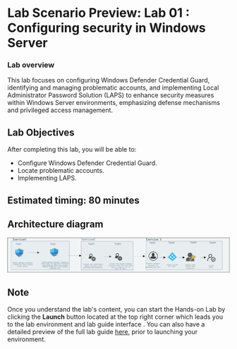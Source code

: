 # Lab Scenario Preview: Lab 01 : Configuring security in Windows Server

### Lab overview

This lab focuses on configuring Windows Defender Credential Guard, identifying and managing problematic accounts, and implementing Local Administrator Password Solution (LAPS) to enhance security measures within Windows Server environments, emphasizing defense mechanisms and privileged access management.

## Lab Objectives
  
After completing this lab, you will be able to:

   - Configure Windows Defender Credential Guard.
   - Locate problematic accounts.
   - Implementing LAPS.

## Estimated timing: 80 minutes

## Architecture diagram

   ![](/Instructions/Media/lab1.png)
   
## Note
Once you understand the lab's content, you can start the Hands-on Lab by clicking the **Launch** button located at the top right corner which leads you to the lab environment and lab guide interface . You can also have a detailed preview of the full lab guide [here](https://experience.cloudlabs.ai/#/labguidepreview/efce9223-1319-4b94-9420-20a4d0dc8ef3), prior to launching your environment.

